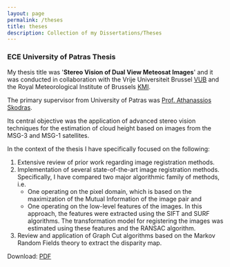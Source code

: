 ```yaml
---
layout: page
permalink: /theses
title: theses
description: Collection of my Dissertations/Theses
---
```


### ECE University of Patras Thesis

My thesis title was '**Stereo Vision of Dual View Meteosat Images**' and it was conducted in collaboration with the Vrije Universiteit Brussel [VUB](https://www.vub.be/en/home) and the Royal Meteorological Institute of Brussels [KMI](https://www.meteo.be/en).

The primary supervisor from University of Patras was [Prof. Athanassios Skodras](http://www.ece.upatras.gr/skodras/).

Its central objective was the application of advanced stereo vision techniques for the estimation of cloud height based on images from the MSG-3 and MSG-1 satellites.

In the context of the thesis I have specifically focused on the following:

1. Extensive review of prior work regarding image registration methods.
2. Implementation of several state-of-the-art image registration methods. Specifically, I have compared two major algorithmic family of methods, i.e.
    * One operating on the pixel domain, which is based on the maximization of the Mutual Information of the image pair and
    * One operating on the low-level features of the images. In this approach, the features were extracted using the SIFT and SURF algorithms. The transformation model for registering the images was estimated using these features and the RANSAC algorithm.
3. Review and application of Graph Cut algorithms based on the Markov Random Fields theory to extract the disparity map.

Download: [PDF](/assets/pdf/tsik-thesis.pdf)